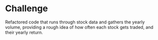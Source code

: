 # Challenge

Refactored code that runs through stock data and gathers the yearly volume, providing a rough idea of how often each stock gets traded, and their yearly return.
